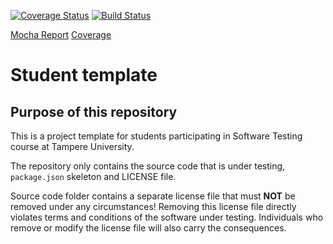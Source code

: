 [![Coverage Status](https://coveralls.io/repos/github/nghi-le-thanh/COMP.SE.200-2020-2021-1-Software-Testing/badge.svg?branch=master)](https://coveralls.io/github/nghi-le-thanh/COMP.SE.200-2020-2021-1-Software-Testing?branch=master) [![Build Status](https://travis-ci.org/nghi-le-thanh/COMP.SE.200-2020-2021-1-Software-Testing.svg?branch=master)](https://travis-ci.org/nghi-le-thanh/COMP.SE.200-2020-2021-1-Software-Testing)

[Mocha Report](https://nghi-le-thanh.github.io/COMP.SE.200-2020-2021-1-Software-Testing/mochawesome-report/)
[Coverage](https://nghi-le-thanh.github.io/COMP.SE.200-2020-2021-1-Software-Testing/coverage/)

# Student template

## Purpose of this repository

This is a project template for students participating in Software Testing course
at Tampere University.

The repository only contains the source code that is under testing, `package.json` skeleton
and LICENSE file.

Source code folder contains a separate license file that must **NOT** be removed under any circumstances!
Removing this license file directly violates terms and conditions of the software under testing.
Individuals who remove or modify the license file will also carry the consequences.
